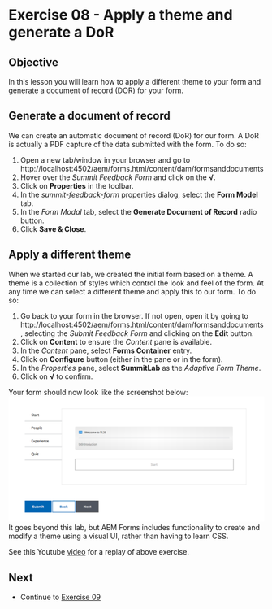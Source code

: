 # Exercise 08 - Apply a theme and generate a DoR

## Objective
In this lesson you will learn how to apply a different theme to your form and generate a document of record (DOR) for your form.

## Generate a document of record
We can create an automatic document of record (DoR) for our form. A DoR is actually a PDF capture of the data submitted with the form. To do so:
1. Open a new tab/window in your browser and go to http://localhost:4502/aem/forms.html/content/dam/formsanddocuments
2. Hover over the *Summit Feedback Form* and click on the **√**.
3. Click on **Properties** in the toolbar.
4. In the *summit-feedback-form* properties dialog, select the **Form Model** tab.
5. In the *Form Modal* tab, select the **Generate Document of Record** radio button.
6. Click **Save & Close**.

## Apply a different theme
When we started our lab, we created the initial form based on a theme. A theme is a collection of styles which control the look and feel of the form. At any time we can select a different theme and apply this to our form. To do so:
1. Go back to your form in the browser. If not open, open it by going to http://localhost:4502/aem/forms.html/content/dam/formsanddocuments, selecting the *Submit Feedback Form* and clicking on the **Edit** button.
2. Click on **Content** to ensure the *Content* pane is available.
3. In the *Content* pane, select **Forms Container** entry.
4. Click on **Configure** button (either in the pane or in the form).
5. In the *Properties* pane, select **SummitLab** as the *Adaptive Form Theme*.
6. Click on **√** to confirm.

Your form should now look like the screenshot below:\
![Theme](../images/theme.png)
It goes beyond this lab, but AEM Forms includes functionality to create and modify a theme using a visual UI, rather than having to learn CSS.

See this Youtube [video](https://youtu.be/tkU-qR-RTzY) for a replay of above exercise.

## Next
* Continue to [Exercise 09](../exercise09/)

